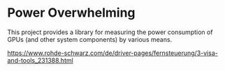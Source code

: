 # Power Overwhelming
This project provides a library for measuring the power consumption of GPUs (and other system components) by various means.


https://www.rohde-schwarz.com/de/driver-pages/fernsteuerung/3-visa-and-tools_231388.html

